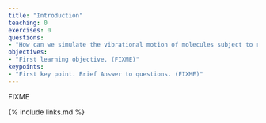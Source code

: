 ```yaml
---
title: "Introduction"
teaching: 0
exercises: 0
questions:
- "How can we simulate the vibrational motion of molecules subject to realistic intramolecular forces?"
objectives:
- "First learning objective. (FIXME)"
keypoints:
- "First key point. Brief Answer to questions. (FIXME)"
---
```

FIXME

{% include links.md %}

